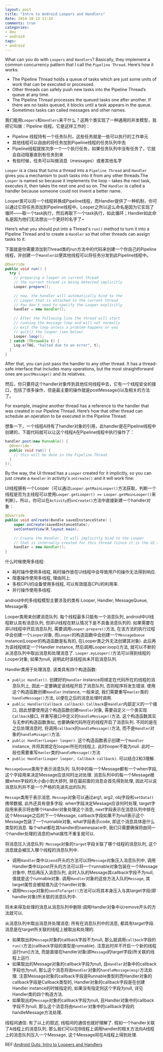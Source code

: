 ```yaml
---
layout: post
title: "Intro to Android Loopers and Handlers"
date: 2014-10-13 11:24
comments: true
categories: 
- dev
- android
tags:
- android
---
```

What can you do with ``Loopers`` and ``Handlers``? Basically, they implement a common concurrency pattern that I call the ``Pipeline Thread``. Here’s how it works:

+ The Pipeline Thread holds a queue of tasks which are just some units of work that can be executed or processed.
+ Other threads can safely push new tasks into the Pipeline Thread’s queue at any time.
+ The Pipeline Thread processes the queued tasks one after another. If there are no tasks queued, it blocks until a task appears in the queue.
+ Sometimes tasks can called messages and other names.

<!-- more -->

我们能用``Loopers``和``Handlers``来干什么？这两个类实现了一种通用的并发模型，我把它叫做：Pipeline 线程。它是这样工作的：

+ Pipeline 线程持有一个任务队列，这些任务就是一些可以执行的工作单元
+ 其他线程可以自由的将任务加到Pipeline线程的任务队列中去
+ Pipeline线程就按次序一个一个执行任务，如果任务队列中没有任务了，它就会自动阻塞直到有任务到来
+ 有些时候，任务可以叫做消息（messages）或者其他名字

``Looper`` is a class that turns a thread into a ``Pipeline Thread`` and ``Handler`` gives you a mechanism to push tasks into it from any other threads.The ``Looper`` is named so because it implements the loop – takes the next task, executes it, then takes the next one and so on. The ``Handler`` is called a handler because someone could not invent a better name.

Looper类可以将一个线程转换成Pipeline线程，而Handler提供了一种机制，你可以通过它将任务添加到Pipeline线程中。Looper之所以这么命名是因为它实现了循环——取一个task执行，然后再取下一个task执行，如此循环；Handler如此命名是因为他们无法想出一个更好的名字了~

Here’s what you should put into a Thread's ``run()`` method to turn it into a Pipeline Thread and to create a ``Handler`` so that other threads can assign tasks to it:

下面就是你需要添加到Thread类的run方法中的代码来创建一个你自己的Pipeline线程，并创建一个``Handler``以便其他线程可以将任务分发到此Pipeline线程中。

```java
@Override
public void run() {
  try {
    // preparing a looper on current thread
    // the current thread is being detected implicitly
    Looper.prepare();
 
    // now, the handler will automatically bind to the
    // Looper that is attached to the current thread
    // You don't need to specify the Looper explicitly
    handler = new Handler();
     
    // After the following line the thread will start
    // running the message loop and will not normally
    // exit the loop unless a problem happens or you
    // quit() the looper (see below)
    Looper.loop();
  } catch (Throwable t) {
    Log.e(TAG, "halted due to an error", t);
  } 
}
```

After that, you can just pass the handler to any other thread. It has a thread-safe interface that includes many operations, but the most straightforward ones are ``postMessage()`` and its relatives.

然后，你只要将这个handler对象传到其他任何线程中去，它有一个线程安全的接口，包括了很多操作，但是最主要的操作就是postMessage()以及相关的方法了。

For example, imagine another thread has a reference to the handler that was created in our Pipeline Thread. Here’s how that other thread can schedule an operation to be executed in the Pipeline Thread:

想象一下，一个线程A持有了handler对象的引用，此handler是在Pipeline线程中创建的，下面代码就可以让这个线程A在Pipeline线程中执行操作了：

```java
handler.post(new Runnable() {
  @Override
  public void run() {
    // this will be done in the Pipeline Thread
  }
});
```

By the way, the UI thread has a ``Looper`` created for it implicitly, so you can just create a ``Handler`` in activity's ``onCreate()`` and it will work fine:

UI线程拥有一个Looper（可以通过``Looper.getMainLooper()``方法获取，判断一个线程是否为主线程可以使用``Looper.getLooper() == Looper.getMainLooper()``来判断）。所以，你可以在``Activity``的``onCreate()``方法中直接新建一个handler对象：

```java
@Override
public void onCreate(Bundle savedInstanceState) {
    super.onCreate(savedInstanceState);
    setContentView(R.layout.main);
     
    // Create the Handler. It will implicitly bind to the Looper
    // that is internally created for this thread (since it is the UI thread)
    handler = new Handler();
}
```

什么时候使用多线程:

+ 耗时操作使用多线程, 耗时操作放在UI线程中会导致用户的操作无法得到响应.
+ 阻塞操作使用多线程, 理由同上.
+ 多核CPU的设备使用多线程, 可以有效提高CPU的利用率.
+ 并行操作使用多线程.

android中的多线程模型主要涉及的类有:Looper, Handler, MessageQueue, Message等. 

Looper类用来创建消息队列. 每个线程最多只能有一个消息队列, android中UI线程默认具有消息队列, 但非UI线程在默认情况下是不具备消息队列的. 如果需要在非UI线程中开启消息队列, 需要调用``Looper.prepare()``方法, 在该方法的执行过程中会创建一个``Looper``对象, 而``Looper``的构造函数中会创建一个``MessageQueue`` instance(Looper的构造函数是私有的, 在Looper类之外无法创建其对象).  此后再为该线程绑定一个Handler instance, 然后调用Looper.loop()方法, 就可以不断的从消息队列中取出消息和处理消息了. ``Looper.myLooper()``方法可以得到线程的Looper对象, 如果为null, 说明此时该线程尚未开启消息队列.

Handler类用于处理消息. 该类具有四个构造函数:

+ ``public Handler()``. 创建好的``Handler`` instance将绑定在代码所在的线程的消息队列上, 因此一定要确定该线程开启了消息队列, 否则程序将发生错误. 使用这个构造函数创建``Handler`` instance, 一般来说, 我们需要重写``Hanler``类的``handleMessage()``方法, 以便在之后的消息处理时调用.
+ ``public Handler(Callback callback)``. ``Callback``是``Handler``内部定义的一个接口, 因此想要使用这个构造函数创建``Handler``对象, 需要自定义一个类实现``Callback``接口, 并重写接口中定义的``handleMessage()``方法. 这个构造函数其实与无参的构造函数类似, 也要确保代码所在的线程开启了消息队列. 不同的是在之后处理消息时, 将调用``callback``的``handleMessage()``方法, 而不是``Handler``对象的``handleMssage()``方法.
+ ``public Handler(Looper looper)``. 这个构造函数表示创建一个``Handler`` instance, 并将其绑定在looper所在的线程上. 此时looper不能为null. 此时一般也需要重写``Hanler``类的``handleMessage()``方法
+ ``public Handler(Looper looper, Callback callback)``. 可以结合2和3理解.

``MessageQueue``类用于表示消息队列. 队列中的每一个Message都有一个when字段, 这个字段用来决定Message应该何时出对处理. 消息队列中的每一个Message根据when字段的大小由小到大排列, 排在最前面的消息会首先得到处理, 因此可以说消息队列并不是一个严格的先进先出的队列.

``Message``类用于表示消息. ``Message``对象可以通过arg1, arg2, obj字段和``setData()``携带数据, 此外还具有很多字段. when字段决定Message应该何时处理, target字段用来表示将由哪个Handler对象处理这个消息, next字段表示在消息队列中排在这个Message之后的下一个Message, callback字段如果不为null表示这个Message包装了一个runnable对象, what字段表示code, 即这个消息具体是什么类型的消息. 每个what都在其handler的namespace中, 我们只需要确保将由同一个handler处理的消息的what属性不重复就可以.

将消息压入消息队列: ``Message``对象的``target``字段关联了哪个线程的消息队列, 这个消息就会被压入哪个线程的消息队列中.

+ 调用``Handler``类中以``send``开头的方法可以将``Message``对象压入消息队列中, 调用Handler类中以post开头的方法可以将一个runnable对象包装在一个Message对象中, 然后再压入消息队列, 此时入队的Message其callback字段不为null, 值就是这个runnable对象. 调用``Handler``对象的这些方法入队的``Message``, 其target属性会被赋值为这个handler对象.
+ 调用``Message``对象的``sendToTarget()``方法可以将其本身压入与其target字段(即handler对象)所关联的消息队列中. 

将未来得及处理的消息从消息队列中删除:调用Handler对象中以remove开头的方法就可以.

从消息队列中取出消息并处理消息: 所有在消息队列中的消息, 都具有target字段. 消息是在target所关联的线程上被取出和处理的.

+ 如果取出的``Message``对象的callback字段不为null, 那么就调用``callback``字段的``run()``方法(callback字段的类型是runnable). 注意此时并不开启一个新的线程运行run()方法, 而是直接在handler对象(即``Message``的target字段)所关联的线程上运行.
+ 如果取出的Message对象的callback字段为null, 且``Handler``对象中的callback字段也为null, 那么这个消息将由``Handler``对象的``handleMessage(msg)``方法处理. 注意Message对象的callback字段是Runnable类型的而Handler对象的callback字段是Callback类型的, Handler对象的callback字段是在创建Handler instance的时候指定的, 如果没有指定则这个字段为null, 详见Handler类的四个构造方法.
+ 如果取出的``Message``对象的callback字段为null, 且Handler对象中的callback字段不为null, 那么这个消息将由``Handler``对象中的callback字段的handleMessage方法处理.

线程间通信: 有了以上的叙述, 线程间的通信也就好理解了. 假如一个handler关联了A线程上的消息队列, 那么我们可以在B线程上调用handler的相关方法向A线程上的消息队列压入一个Message, 这个Message将在A线程上得到处理.

REF:[Android Guts: Intro to Loopers and Handlers](http://mindtherobot.com/blog/159/android-guts-intro-to-loopers-and-handlers/)


